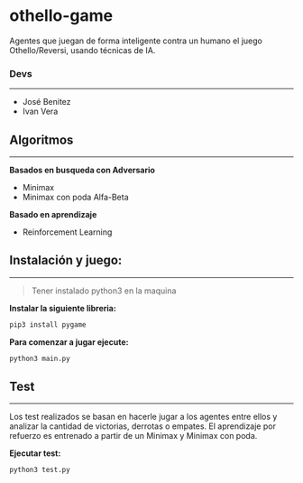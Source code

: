 # othello-game

Agentes que juegan de forma inteligente contra un humano el juego Othello/Reversi, usando técnicas de IA.

### Devs
-----
- José Benitez
- Ivan Vera 

## Algoritmos 
-----

**Basados en busqueda con Adversario**
- Minimax
- Minimax con poda Alfa-Beta 

**Basado en aprendizaje**
- Reinforcement Learning 


## Instalación y juego: 
-----
>Tener instalado python3 en la maquina

**Instalar la siguiente libreria:** 
```sh 
pip3 install pygame
```

**Para comenzar a jugar ejecute:** 
```sh
python3 main.py
```

## Test
-----
Los test realizados se basan en hacerle jugar a los agentes entre ellos y analizar la cantidad de victorias, derrotas o empates. El aprendizaje por refuerzo es entrenado a partir de un Minimax y Minimax con poda.

**Ejecutar test:**
```sh
python3 test.py
```
